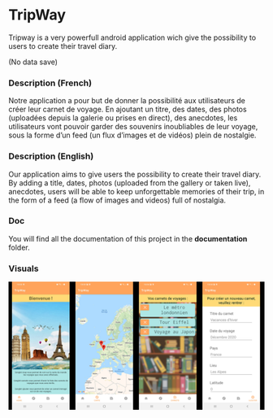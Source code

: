 # TripWay
Tripway is a very powerfull android application wich give the possibility to users to create their travel diary.

(No data save)

### Description (French)

Notre application a pour but de donner la possibilité aux utilisateurs de créer leur carnet
de voyage. En ajoutant un titre, des dates, des photos (uploadées depuis la galerie ou prises
en direct), des anecdotes, les utilisateurs vont pouvoir garder des souvenirs inoubliables de
leur voyage, sous la forme d’un feed (un flux d’images et de vidéos) plein de nostalgie.


### Description (English)

Our application aims to give users the possibility to create their travel diary. 
By adding a title, dates, photos (uploaded from the gallery or taken live), anecdotes, users will be 
able to keep unforgettable memories of their trip, in the form of a feed (a flow of images and videos) full of nostalgia.


### Doc

You will find all the documentation of this project in the **documentation** folder.


### Visuals

![](Documentation/visual.png)


